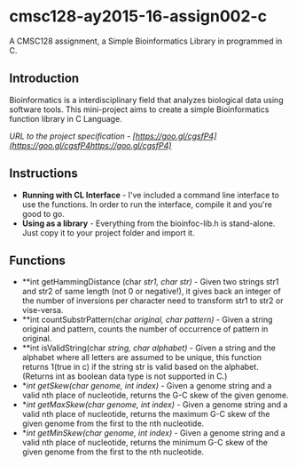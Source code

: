 # cmsc128-ay2015-16-assign002-c
A CMSC128 assignment, a Simple Bioinformatics Library in programmed in C.

## Introduction
Bioinformatics is a interdisciplinary field that analyzes biological data using software tools. This mini-project aims to 
create a simple Bioinformatics function library in C Language.

<i><em>URL to the project specification</em> - [https://goo.gl/cgsfP4](https://goo.gl/cgsfP4https://goo.gl/cgsfP4)</i>

## Instructions
- **Running with CL Interface** - I've included a command line interface to use the functions. In order to run the interface, compile it and you're good to go.
- **Using as a library** - Everything from the bioinfoc-lib.h is stand-alone. Just copy it to your project folder and import it.

## Functions
- **int getHammingDistance (char *str1, char *str)** - Given two strings str1 and str2 of same length (not 0 or negative!), it gives back an integer of the number of inversions per character need to transform str1 to str2 or vise-versa.
- **int countSubstrPattern(char *original, char *pattern)** - Given a string original and pattern, counts the number of occurrence
of pattern in original.
- **int isValidString(char *string, char *alphabet)** - Given a string and the alphabet where all letters are assumed to be unique, this
function returns 1(true in c) if the string str is valid based on the alphabet. (Returns int as boolean data type is not supported in C.)
- **int getSkew(char *genome, int index)** - Given a genome string and a valid nth place of nucleotide, returns the G-C skew of the given genome.
- **int getMaxSkew(char *genome, int index)** - Given a genome string and a valid nth place of nucleotide, returns the maximum G-C skew of the given genome from the first to the nth nucleotide.
- **int getMinSkew(char *genome, int index)** - Given a genome string and a valid nth place of nucleotide, returns the minimum G-C skew of the given genome from the first to the nth nucleotide.

